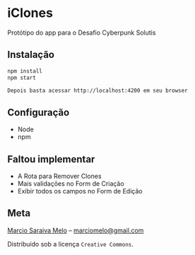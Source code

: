 # iClones

Protótipo do app para o Desafio Cyberpunk Solutis

## Instalação

```sh
npm install
npm start

Depois basta acessar http://localhost:4200 em seu browser
```

## Configuração

- Node
- npm

## Faltou implementar

- A Rota para Remover Clones
- Mais validações no Form de Criação
- Exibir todos os campos no Form de Edição

## Meta
[Marcio Saraiva Melo](https://www.linkedin.com/in/marciosmelo) – marciomelo@gmail.com

Distribuído sob a licença `Creative Commons`. 
